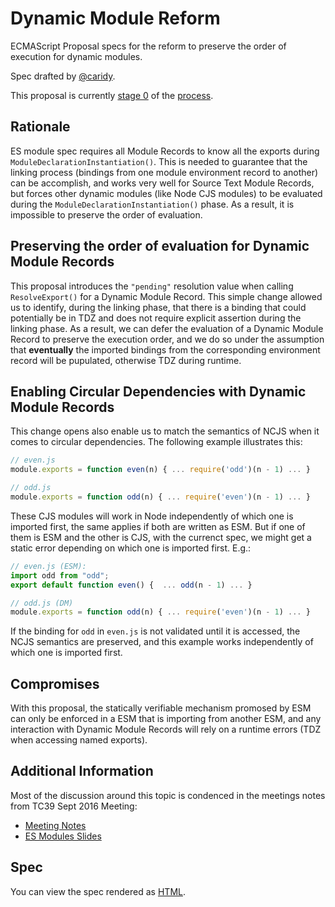 # Dynamic Module Reform

ECMAScript Proposal specs for the reform to preserve the order of execution for dynamic modules.

Spec drafted by [@caridy](https://github.com/caridy).

This proposal is currently [stage 0](https://github.com/tc39/ecma262) of the [process](https://tc39.github.io/process-document/).

## Rationale

ES module spec requires all Module Records to know all the exports during `ModuleDeclarationInstantiation()`. This is needed to guarantee that the linking process (bindings from one module environment record to another) can be accomplish, and works very well for Source Text Module Records, but forces other dynamic modules (like Node CJS modules) to be evaluated during the `ModuleDeclarationInstantiation()` phase. As a result, it is impossible to preserve the order of evaluation.

## Preserving the order of evaluation for Dynamic Module Records

This proposal introduces the `"pending"` resolution value when calling `ResolveExport()` for a Dynamic Module Record. This simple change allowed us to identify, during the linking phase, that there is a binding that could potentially be in TDZ and does not require explicit assertion during the linking phase. As a result, we can defer the evaluation of a Dynamic Module Record to preserve the execution order, and we do so under the assumption that __eventually__ the imported bindings from the corresponding environment record will be pupulated, otherwise TDZ during runtime.

## Enabling Circular Dependencies with Dynamic Module Records

This change opens also enable us to match the semantics of NCJS when it comes to circular dependencies. The following example illustrates this:

```js
// even.js
module.exports = function even(n) { ... require('odd')(n - 1) ... }

// odd.js
module.exports = function odd(n) { ... require('even')(n - 1) ... }
```

These CJS modules will work in Node independently of which one is imported first, the same applies if both are written as ESM. But if one of them is ESM and the other is CJS, with the currenct spec, we might get a static error depending on which one is imported first. E.g.:

```js
// even.js (ESM):
import odd from "odd";
export default function even() {  ... odd(n - 1) ... }

// odd.js (DM)
module.exports = function odd(n) { ... require('even')(n - 1) ... }
```

If the binding for `odd` in `even.js` is not validated until it is accessed, the NCJS semantics are preserved, and this example works independently of which one is imported first.

## Compromises

With this proposal, the statically verifiable mechanism promosed by ESM can only be enforced in a ESM that is importing from another ESM, and any interaction with Dynamic Module Records will rely on a runtime errors (TDZ when accessing named exports).

## Additional Information

Most of the discussion around this topic is condenced in the meetings notes from TC39 Sept 2016 Meeting:

* [Meeting Notes](https://esdiscuss.org/notes/2016-09-28)
* [ES Modules Slides](https://esdiscuss.org/notes/2016-09/ES-Modules-Compat.pdf)

## Spec

You can view the spec rendered as [HTML](https://rawgit.com/caridy/proposal-dynamic-modules/master/index.html).
